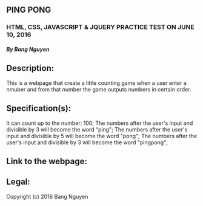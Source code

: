 ## PING PONG

### HTML, CSS, JAVASCRIPT & JQUERY PRACTICE TEST ON JUNE 10, 2016

##### By Bang Nguyen

## Description:
This is a webpage that create a little counting game when a user enter a nmuber and from that number the game outputs numbers in certain order.

## Specification(s):
It can count up to the number: 100;
The numbers after the user's input and divisible by 3 will become the word "ping";
The numbers after the user's input and divisible by 5 will become the word "pong";
The numbers after the user's input and divisible by 3 will become the word "pingpong";


## Link to the webpage:


## Legal:
Copyright (c) 2016 Bang Nguyen

